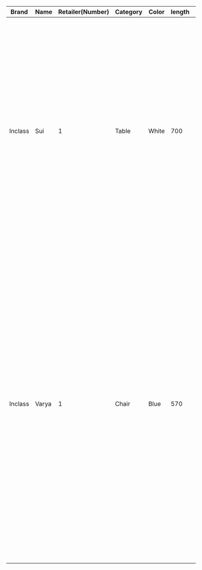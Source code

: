 | Brand   | Name  | Retailer(Number) | Category | Color | length | width | height | Description(price)                                                                                                                                                                                                                                                                                                                                                                                                                                                                                                                                                                                                                                       | image                                                          | Size                     | NumberOfLikes | 3D File       |
|---------|-------|------------------|----------|-------|--------|-------|--------|----------------------------------------------------------------------------------------------------------------------------------------------------------------------------------------------------------------------------------------------------------------------------------------------------------------------------------------------------------------------------------------------------------------------------------------------------------------------------------------------------------------------------------------------------------------------------------------------------------------------------------------------------------|----------------------------------------------------------------|--------------------------|---------------|---------------|
| Inclass | Sui   | 1                | Table    | White | 700    | 700   | 750    | Designed by Carlos Tiscar, SUI is a collection of versatile tables with a pure design that together with the wide range of sizes, finishes and accessories available is able to offer versatility of use in all kinds of public and private spaces. The SUI tables are entirely manufactured with an aluminium frame that makes them light but sturdy and corrosion resistant at the same time. The system allows all different-sized tables to be created, from small side tables to large format work and meeting tables.                                                                                                                              | inc_sui_01.jpg, inc_sui_02.jpg, inc_sui_03.jpg, inc_sui_04.jpg | 70 (L)  70 (W)  75 (H)   | 243           | inc_sui.scn   |
| Inclass | Varya | 1                | Chair    | Blue  | 570    | 515   | 810    | The VARYA collection comprises an extensive range of chairs, armchairs, stools and benches. The seat shell is available in thermoplastic in twelve colours and also upholstered in three different ways. The collection is generated by combining comfortable seats and different metallic or wooden bases. The broad variety of bases, together with the extensive range of available finishes, allows for endless customization possibilities without altering the unique character and timeless spirit of these original chairs designed for inhabiting diverse settings and contexts in spaces for collective use, workspaces or private residences. | inc_varya_01, inc_varya_02, inc_varya_03, inc_varya_04         | 57 (W)  51.5 (D)  81 (H) | 88            | inc_varya.scn |
